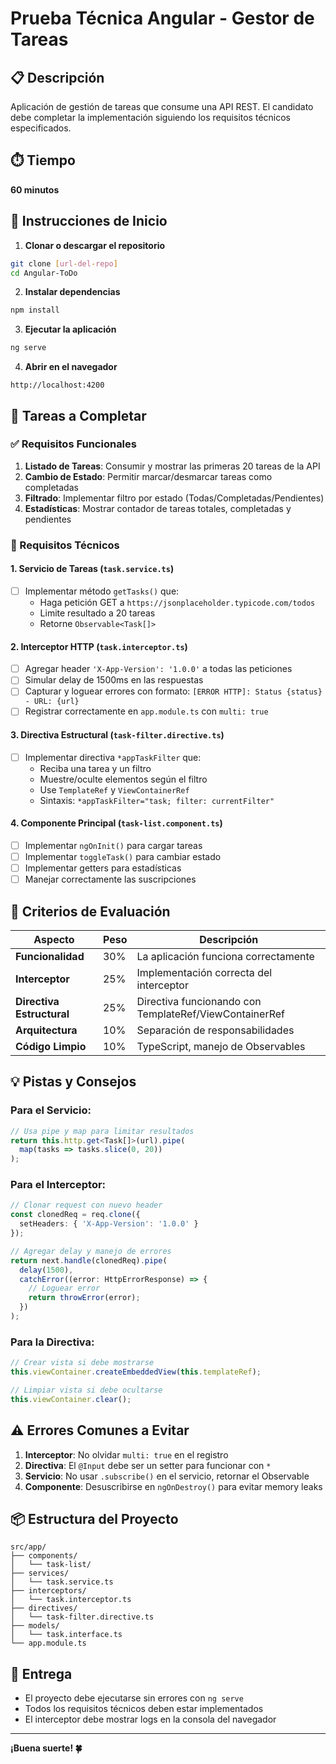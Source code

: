 # Prueba Técnica Angular - Gestor de Tareas

## 📋 Descripción
Aplicación de gestión de tareas que consume una API REST. El candidato debe completar la implementación siguiendo los requisitos técnicos especificados.

## ⏱️ Tiempo
**60 minutos**

## 🚀 Instrucciones de Inicio

1. **Clonar o descargar el repositorio**
```bash
git clone [url-del-repo]
cd Angular-ToDo
```

2. **Instalar dependencias**
```bash
npm install
```

3. **Ejecutar la aplicación**
```bash
ng serve
```

4. **Abrir en el navegador**
```
http://localhost:4200
```

## 📝 Tareas a Completar

### ✅ Requisitos Funcionales
1. **Listado de Tareas**: Consumir y mostrar las primeras 20 tareas de la API
2. **Cambio de Estado**: Permitir marcar/desmarcar tareas como completadas
3. **Filtrado**: Implementar filtro por estado (Todas/Completadas/Pendientes)
4. **Estadísticas**: Mostrar contador de tareas totales, completadas y pendientes

### 🔧 Requisitos Técnicos

#### 1. Servicio de Tareas (`task.service.ts`)
- [ ] Implementar método `getTasks()` que:
  - Haga petición GET a `https://jsonplaceholder.typicode.com/todos`
  - Limite resultado a 20 tareas
  - Retorne `Observable<Task[]>`

#### 2. Interceptor HTTP (`task.interceptor.ts`)
- [ ] Agregar header `'X-App-Version': '1.0.0'` a todas las peticiones
- [ ] Simular delay de 1500ms en las respuestas
- [ ] Capturar y loguear errores con formato: `[ERROR HTTP]: Status {status} - URL: {url}`
- [ ] Registrar correctamente en `app.module.ts` con `multi: true`

#### 3. Directiva Estructural (`task-filter.directive.ts`)
- [ ] Implementar directiva `*appTaskFilter` que:
  - Reciba una tarea y un filtro
  - Muestre/oculte elementos según el filtro
  - Use `TemplateRef` y `ViewContainerRef`
  - Sintaxis: `*appTaskFilter="task; filter: currentFilter"`

#### 4. Componente Principal (`task-list.component.ts`)
- [ ] Implementar `ngOnInit()` para cargar tareas
- [ ] Implementar `toggleTask()` para cambiar estado
- [ ] Implementar getters para estadísticas
- [ ] Manejar correctamente las suscripciones

## 🎯 Criterios de Evaluación

| Aspecto | Peso | Descripción |
|---------|------|-------------|
| **Funcionalidad** | 30% | La aplicación funciona correctamente |
| **Interceptor** | 25% | Implementación correcta del interceptor |
| **Directiva Estructural** | 25% | Directiva funcionando con TemplateRef/ViewContainerRef |
| **Arquitectura** | 10% | Separación de responsabilidades |
| **Código Limpio** | 10% | TypeScript, manejo de Observables |

## 💡 Pistas y Consejos

### Para el Servicio:
```typescript
// Usa pipe y map para limitar resultados
return this.http.get<Task[]>(url).pipe(
  map(tasks => tasks.slice(0, 20))
);
```

### Para el Interceptor:
```typescript
// Clonar request con nuevo header
const clonedReq = req.clone({
  setHeaders: { 'X-App-Version': '1.0.0' }
});

// Agregar delay y manejo de errores
return next.handle(clonedReq).pipe(
  delay(1500),
  catchError((error: HttpErrorResponse) => {
    // Loguear error
    return throwError(error);
  })
);
```

### Para la Directiva:
```typescript
// Crear vista si debe mostrarse
this.viewContainer.createEmbeddedView(this.templateRef);

// Limpiar vista si debe ocultarse
this.viewContainer.clear();
```

## ⚠️ Errores Comunes a Evitar

1. **Interceptor**: No olvidar `multi: true` en el registro
2. **Directiva**: El `@Input` debe ser un setter para funcionar con `*`
3. **Servicio**: No usar `.subscribe()` en el servicio, retornar el Observable
4. **Componente**: Desuscribirse en `ngOnDestroy()` para evitar memory leaks

## 📦 Estructura del Proyecto
```
src/app/
├── components/
│   └── task-list/
├── services/
│   └── task.service.ts
├── interceptors/
│   └── task.interceptor.ts
├── directives/
│   └── task-filter.directive.ts
├── models/
│   └── task.interface.ts
└── app.module.ts
```

## 🏁 Entrega
- El proyecto debe ejecutarse sin errores con `ng serve`
- Todos los requisitos técnicos deben estar implementados
- El interceptor debe mostrar logs en la consola del navegador

---

**¡Buena suerte! 🍀**
